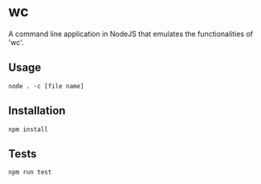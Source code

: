 # wc

A command line application in NodeJS that emulates the functionalities of 'wc'.

## Usage

```
node . -c [file name]
```

## Installation
```
npm install
```

## Tests
```
npm run test
```